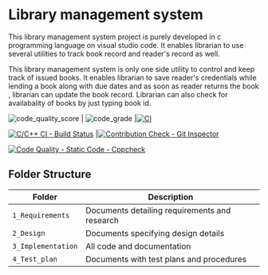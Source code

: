 # Library management system
This library management system project is purely developed in c programming language on visual studio code. It enables librarian to use several utilities to track book record and reader's record as well.

This library management system is only one side utility to control and keep track of issued books. It enables librarian to save reader's credentials while lending a book along with due dates and as soon as reader returns the book ,  librarian can update the book record. Librarian can also check for availabality of books by just typing book id.

![code_quality_score](https://www.code-inspector.com/project/28125/score/svg)
| ![code_grade](https://www.code-inspector.com/project/28125/status/svg)
|[![CI](https://github.com/PATILSatyajit/Step-in-MiniProject-C/actions/workflows/main.yml/badge.svg)](https://github.com/PATILSatyajit/Step-in-MiniProject-C/actions/workflows/main.yml)

[![C/C++ CI - Build Status](https://github.com/PATILSatyajit/Step-in-MiniProject-C/actions/workflows/c-cpp.yml/badge.svg)](https://github.com/PATILSatyajit/Step-in-MiniProject-C/actions/workflows/c-cpp.yml)
|[![Contribution Check - Git Inspector](https://github.com/PATILSatyajit/Step-in-MiniProject-C/actions/workflows/gitinspector.yml/badge.svg)](https://github.com/PATILSatyajit/Step-in-MiniProject-C/actions/workflows/gitinspector.yml)

[![Code Quality - Static Code - Cppcheck](https://github.com/PATILSatyajit/Step-in-MiniProject-C/actions/workflows/cppcheck.yml/badge.svg)](https://github.com/PATILSatyajit/Step-in-MiniProject-C/actions/workflows/cppcheck.yml)

## Folder Structure
Folder             | Description
-------------------| -----------------------------------------
`1_Requirements`   | Documents detailing requirements and research
`2_Design`         | Documents specifying design details
`3_Implementation` | All code and documentation
`4_Test_plan`      | Documents with test plans and procedures
